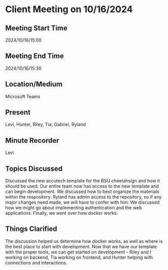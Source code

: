 # Client Meeting on 10/16/2024

## Meeting Start Time

2024/10/16/15:00

## Meeting End Time

2024/10/16/15:30

## Location/Medium

Microsoft Teams

## Present

Levi, Hunter, Riley, Tia, Gabriel, Ryland

## Minute Recorder

Levi

## Topics Discussed

Discussed the new accutech template for the BSU cheetahsign and how it should be used. Our entire team now has access to the new
template and can begin development. We discussed how to best organize the materials within the respository. Ryland has
admin access to the repository, so if any major changes need made, we will have to confer with him. We discussed how we might
go about implementing authentication and the web applications. Finally, we went over how docker works.

## Things Clarified

The discussion helped us determine how docker works, as well as where is the best place to start with development. Now that we
have our template with the proper tools, we can get started on development - Riley and I working on backend, Tia working on
frontend, and Hunter helping with connections and interactions.